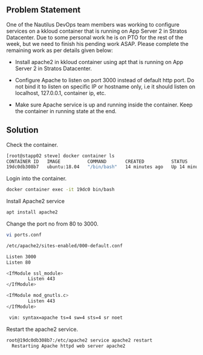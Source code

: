 ## Problem Statement

 One of the Nautilus DevOps team members was working to configure services on a kkloud container that is running on App Server 2 in Stratos Datacenter. Due to some personal work he is on PTO for the rest of the week, but we need to finish his pending work ASAP. Please complete the remaining work as per details given below:

- Install apache2 in kkloud container using apt that is running on App Server 2 in Stratos Datacenter.

- Configure Apache to listen on port 3000 instead of default http port. Do not bind it to listen on specific IP or hostname only, i.e it should listen on localhost, 127.0.0.1, container ip, etc.

- Make sure Apache service is up and running inside the container. Keep the container in running state at the end.

## Solution

 Check the container.

```bash
[root@stapp02 steve] docker container ls
CONTAINER ID   IMAGE          COMMAND       CREATED          STATUS          PORTS     NAMES
19dc0db308b7   ubuntu:18.04   "/bin/bash"   14 minutes ago   Up 14 minutes             kkloud
```

 Login into the container.

```bash
docker container exec -it 19dc0 bin/bash
```

 Install Apache2 service

```bash
apt install apache2
```

 Change the port no from 80 to 3000.

```bash
vi ports.conf

/etc/apache2/sites-enabled/000-default.conf

Listen 3000
Listen 80

<IfModule ssl_module>
        Listen 443
</IfModule>

<IfModule mod_gnutls.c>
        Listen 443
</IfModule>

 vim: syntax=apache ts=4 sw=4 sts=4 sr noet
```

 Restart the apache2 service.

```bash
root@19dc0db308b7:/etc/apache2 service apache2 restart
  Restarting Apache httpd web server apache2
```

